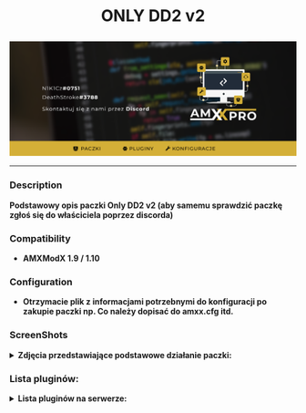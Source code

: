<div align="center">
<h1><p></p>ONLY DD2 v2<p></p></h1>
<img src="https://github.com/AmxxPro-pl/.github/blob/main/Banner-new.png"></img>
</div>

---

### Description
<b> Podstawowy opis paczki Only DD2 v2 (aby samemu sprawdzić paczkę zgłoś się do właściciela poprzez discorda)
	
### Compatibility
- AMXModX 1.9 / 1.10 

### Configuration
- Otrzymacie plik z informacjami potrzebnymi do konfiguracji po zakupie paczki np. Co należy dopisać do amxx.cfg itd.

### ScreenShots

<details>
	<summary><b>Zdjęcia przedstawiające podstawowe działanie paczki:</b></summary>

<details>
  <summary><b>Rank System (SILNIK)</b></summary>
  - HUD
  
   <img src="https://github.com/AmxxPro-pl/Ranks-System/blob/main/img/HUD.png"></img>
  - Main Menu
  
  <img src="https://github.com/AmxxPro-pl/Ranks-System/blob/main/img/menu_main.png"></img>
  
  - Menu HUD
  
  <img src="https://github.com/AmxxPro-pl/Ranks-System/blob/main/img/menu_hud1.png"></img> 
  
  <img src="https://github.com/AmxxPro-pl/Ranks-System/blob/main/img/menu_hud2.png"></img>
  - Menu Admin
  
  <img src="https://github.com/AmxxPro-pl/Ranks-System/blob/main/img/menu_admin.png"></img>
  - Spisy Punktow i Rang
  
  <img src="https://github.com/AmxxPro-pl/Ranks-System/blob/main/img/spis_punktow.png"></img>
  
  <img src="https://github.com/AmxxPro-pl/Ranks-System/blob/main/img/spis_rang.png"></img>
  - Topka
  
  <img src="https://github.com/AmxxPro-pl/Ranks-System/blob/main/img/rangi_top15.png"></img>
</details>

<details>
  <summary><b>Kontakt</b></summary>
  
  - Chat
  
  <img src="https://github.com/AmxxPro-pl/Contact-with-Administration/blob/main/img/chat_konsola.png"></img>
  
  <img src="https://github.com/AmxxPro-pl/Contact-with-Administration/blob/main/img/kontakt_brak.png"></img>
  
  <img src="https://github.com/AmxxPro-pl/Contact-with-Administration/blob/main/img/kontakt_wlasciciel_czat.png"></img>
  - Menu 
  
  <img src="https://github.com/AmxxPro-pl/Contact-with-Administration/blob/main/img/kontakt_main_menu.png"></img> 
  
  <img src="https://github.com/AmxxPro-pl/Contact-with-Administration/blob/main/img/kontakt_wlasciciel.png"></img>
  - Console
  
  <img src="https://github.com/AmxxPro-pl/Contact-with-Administration/blob/main/img/konsola.png"></img>
  - MOTD
  
  <img src="https://github.com/AmxxPro-pl/Contact-with-Administration/blob/main/img/kontakt_motd.png"></img>
</details>

- Menu główne serwera:

<img src="https://github.com/N1K1Cz/Only-DD2-v2/blob/main/zdj/menu.png"></img>

- Menu opis VIP:

<img src="https://github.com/N1K1Cz/Only-DD2-2/blob/main/zdj/menu_motd.png"></img>

- Menu VIP:

<img src="https://github.com/N1K1Cz/Only-DD2-2/blob/main/zdj/menu_vip.png"></img>

- Powitanie na czacie:

<img src="https://github.com/N1K1Cz/Only-DD2-2/blob/main/zdj/powitanie_czat.png"></img>

- Powitanie w HUD:

<img src="https://github.com/N1K1Cz/Only-DD2-2/blob/main/zdj/powitanie_hud.png"></img>

- Sklep MVP:

<img src="https://github.com/N1K1Cz/Only-DD2-2/blob/main/zdj/sklep_mvp.png"></img>

- Sklep MVP - Kupno:

<img src="https://github.com/N1K1Cz/Only-DD2-2/blob/main/zdj/sklep_mvp_kup.png"></img>

- Sklep MVP - Ustawianie:

<img src="https://github.com/N1K1Cz/Only-DD2-2/blob/main/zdj/sklep_mvp_ustaw.png"></img>

- Opis VIP:

<img src="https://github.com/N1K1Cz/Only-DD2-2/blob/main/zdj/vip_opis.png"></img>

- Opis SVIP:

<img src="https://github.com/N1K1Cz/Only-DD2-2/blob/main/zdj/svip_opis.png"></img>

- Wiadomość na czacie:

<img src="https://github.com/N1K1Cz/Only-DD2-2/blob/main/zdj/czat.png"></img>

</details>

### Lista pluginów:

<details>
  <summary><b>Lista pluginów na serwerze: </b></summary>

```
;//=-=-=-=-=-=-=-=-=-=-=-=-=-=-=-=-=-=-=-=-=-=-=-=-=-=-=-=-=-=-=-=-=-=-=-=-=-=-=-=//
;//=-=-=-=-=                   ONLY DD2 2023 by N1K1Cz         /\^-^/\   =-=-=-=-=//
;//=-=-=-=-=-=-=-=-=-=-=-=-=-=-=-=-=-=-=-=-=-=-=-=-=-=-=-=-=-=-=-=-=-=-=-=-=-=-=-=//

;//=-=-=-=-=-=-=-=-=-=-=-=-=-=-=-=-=-=-=-=-=-=-=-=-=-=-=-=-=-=-=-=-=-=-=-=-=-=-=-=//
;//=-=-=-=-=             Silnik i najwazniejsze pluginy     /\^-^/\      =-=-=-=-=//
;//=-=-=-=-=-=-=-=-=-=-=-=-=-=-=-=-=-=-=-=-=-=-=-=-=-=-=-=-=-=-=-=-=-=-=-=-=-=-=-=//

DD2_Ranks_Pro.amxx            >> System Rang
DD2_SystemVIPSVIP.amxx        >> System VIP & SVIP
DD2_rozgrzewka.amxx           >> Rozgrzewka
DD2_monety.amxx               >> System Monet
DD2_menu.amxx                 >> Glowne menu serwera
DD2_Contact_Pro.amxx          >> Kontakt z Administracja

;//=-=-=-=-=-=-=-=-=-=-=-=-=-=-=-=-=-=-=-=-=-=-=-=-=-=-=-=-=-=-=-=-=-=-=-=-=-=-=-=//
;//=-=-=-=-=                       Pluginy Dodatkowe        /\^-^/\      =-=-=-=-=//
;//=-=-=-=-=-=-=-=-=-=-=-=-=-=-=-=-=-=-=-=-=-=-=-=-=-=-=-=-=-=-=-=-=-=-=-=-=-=-=-=//

DD2_AntyRush.amxx             >> Anty Rush
DD2_bs_limiter.amxx           >> BombSide B od 5 CT
DD2_ad_manager.amxx           >> Reklamy w say (advertisements.ini)
DD2_admin_freelook.amxx       >> Free Look dla Admina
DD2_admin_spec_esp.amxx       >> ESP pomagajace adminowi sprawdzac czy gosciu ma cheaty
DD2_afkbombtransfer.amxx      >> Transfer Paki gdy jestes AFK
DD2_c4.amxx                   >> Licznik C4
DD2_duszek_po_smierci.amxx    >> Duszek po smierci
DD2_grenade_trail.amxx        >> Linia rzucenia granata
DD2_efekt_bron.amxx           >> Efekt ktory pozwala latwiej zobaczyc bron
DD2_flash.amxx                >> Info kto nas oslepil
DD2_logs.amxx                 >> Logi DD2
DD2_granat_info.amxx          >> Info o rzucanym granacie
DD2_inf_smierc.amxx           >> 5sek. Info po smierci
DD2_parachute.amxx            >> Spadochron
DD2_skiny.amxx                >> Skiny
DD2_sounds.amxx               >> Dzwieki po killu
DD2_vip_dla_steam.amxx        >> VIP dla steam
DD2_speclist.amxx             >> Info kto nas obserwuje
DD2_reklama.amxx              >> Blokada Reklam
DD2_shortnade.amxx            >> Rzut granata na krotki dystans pod PPM
DD2_BackWeapon.amxx           >> Bron na plecach
DD2_asystaZemsta.amxx         >> Asysta i Zemsta
DD2_SklepMVP_v2.amxx          >> Sklep Muzyk MVP - zastepstwo za roundsound
;DD2_RoundSound.amxx          >> Uzywac w przypadku braku licki na Sklep Muzyk MVP
DD2_leczenie.amxx
DD2_mute.amxx
ptb.amxx
Voices_Management.amxx
ss_nextmap_message.amxx
ss_look_bomb.amxx
pokazywanie_obrazen.amxx
```
</details>
